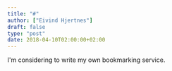 ```yaml
---
title: "#"
author: ["Eivind Hjertnes"]
draft: false
type: "post"
date: 2018-04-10T02:00:00+02:00
---
```


I'm considering to write my own bookmarking service.
